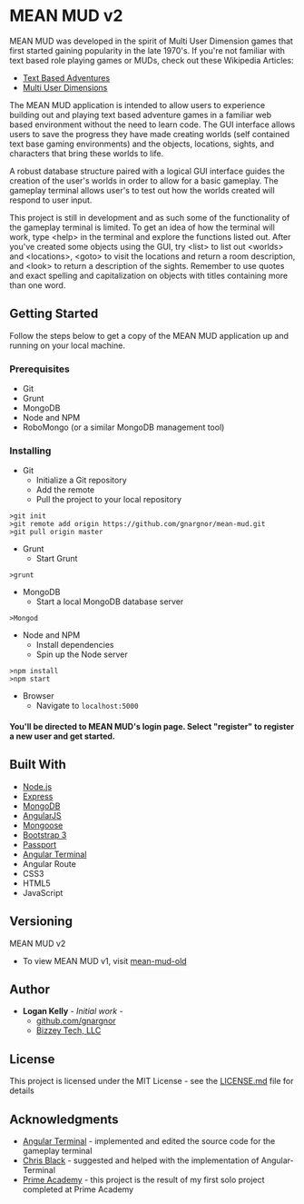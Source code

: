 # MEAN MUD v2

MEAN MUD was developed in the spirit of Multi User Dimension games that first started gaining popularity in the late 1970's.  If you're not familiar with text based role playing games or MUDs, check out these Wikipedia Articles:  
* [Text Based Adventures](https://en.wikipedia.org/wiki/Text-based_game)
* [Multi User Dimensions](https://en.wikipedia.org/wiki/MUD)  

The MEAN MUD application is intended to allow users to experience building out and playing text based adventure games in a familiar web based environment without the need to learn code.  The GUI interface allows users to save the progress they have made creating worlds (self contained text base gaming environments) and the objects, locations, sights, and characters that bring these worlds to life.

A robust database structure paired with a logical GUI interface guides the creation of the user's worlds in order to allow for a basic gameplay.  The gameplay terminal allows user's to test out how the worlds created will respond to user input.

This project is still in development and as such some of the functionality of the gameplay terminal is limited.  To get an idea of how the terminal will work, type \<help\> in the terminal and explore the functions listed out.  After you've created some objects using the GUI, try \<list\> to list out \<worlds\> and \<locations\>, \<goto\> to visit the locations and return a room description, and \<look\> to return a description of the sights.  Remember to use quotes and exact spelling and capitalization on objects with titles containing more than one word.

## Getting Started

Follow the steps below to get a copy of the MEAN MUD application up and running on your local machine.

### Prerequisites

* Git
* Grunt  
* MongoDB  
* Node and NPM  
* RoboMongo (or a similar MongoDB management tool)  

### Installing

* Git
  * Initialize a Git repository
  * Add the remote
  * Pull the project to your local repository
```
>git init
>git remote add origin https://github.com/gnargnor/mean-mud.git
>git pull origin master
```
* Grunt  
  * Start Grunt 
```
>grunt
```
* MongoDB  
  * Start a local MongoDB database server
```
>Mongod
```
* Node and NPM  
  * Install dependencies
  * Spin up the Node server
```
>npm install
>npm start

```
* Browser  
  * Navigate to `localhost:5000`

#### You'll be directed to MEAN MUD's login page.  Select "register" to register a new user and get started.

## Built With

* [Node.js](https://nodejs.org)
* [Express](http://expressjs.com/)
* [MongoDB](https://mongodb.com)
* [AngularJS](https://angularjs.org)
* [Mongoose](http://mongoosejs.com)
* [Bootstrap 3](http://getbootstrap.com/)
* [Passport](https://passportjs.org)
* [Angular Terminal](https://vtortola.github.io/ng-terminal-emulator/)
* Angular Route
* CSS3
* HTML5
* JavaScript

## Versioning

MEAN MUD v2  
  * To view MEAN MUD v1, visit [mean-mud-old](https://github.com/gnargnor/mean-mud-old)

## Author

* **Logan Kelly** - *Initial work* -  
  * [github.com/gnargnor](https://github.com/gnargnor)  
  * [Bizzey Tech, LLC](http://www.bizzeytech.com)

## License

This project is licensed under the MIT License - see the [LICENSE.md](LICENSE.md) file for details

## Acknowledgments

* [Angular Terminal](https://vtortola.github.io/ng-terminal-emulator/) - implemented and edited the source code for the gameplay terminal
* [Chris Black](https://github.com/christopher-black) - suggested and helped with the implementation of Angular-Terminal
* [Prime Academy](http://www.primeacademy.io) - this project is the result of my first solo project completed at Prime Academy
